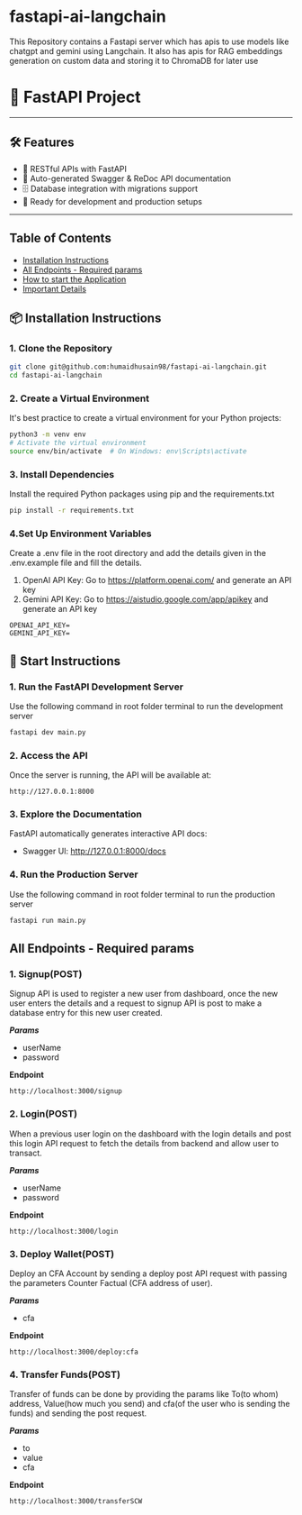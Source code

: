 # fastapi-ai-langchain
This Repository contains a Fastapi server which has apis to use models like chatgpt and gemini using Langchain. It also has apis for RAG embeddings generation on custom data and storing it to ChromaDB for later use


# 🚀 FastAPI Project

---

## 🛠 Features
- 🔗 RESTful APIs with FastAPI
- 📜 Auto-generated Swagger & ReDoc API documentation
- 🗄️ Database integration with migrations support
- 🧪 Ready for development and production setups

---
## Table of Contents

- [Installation Instructions](#api-keys)
- [All Endpoints - Required params](#all-endpoints-required-params)
- [How to start the Application](#how-to-start-application)
- [Important Details](#important-details)

## 📦 Installation Instructions

### 1. Clone the Repository
```bash
git clone git@github.com:humaidhusain98/fastapi-ai-langchain.git
cd fastapi-ai-langchain
```

### 2. Create a Virtual Environment
It's best practice to create a virtual environment for your Python projects:
```bash
python3 -m venv env
# Activate the virtual environment
source env/bin/activate  # On Windows: env\Scripts\activate
```

### 3. Install Dependencies
Install the required Python packages using pip and the requirements.txt
```bash
pip install -r requirements.txt
```

### 4.Set Up Environment Variables
Create a .env file in the root directory and add the details given in the .env.example file and fill the details. 
<br />
1. OpenAI API Key: Go to https://platform.openai.com/ and generate an API key
2. Gemini API Key: Go to https://aistudio.google.com/app/apikey and generate an API key
```env
OPENAI_API_KEY=
GEMINI_API_KEY=
```

## 🚀 Start Instructions
### 1. Run the FastAPI Development Server
Use the following command in root folder terminal to run the development server
```bash
fastapi dev main.py
```

### 2. Access the API
Once the server is running, the API will be available at:
```arduino
http://127.0.0.1:8000
```

### 3. Explore the Documentation
FastAPI automatically generates interactive API docs:
- Swagger UI: http://127.0.0.1:8000/docs

### 4. Run the Production Server
Use the following command in root folder terminal to run the production server
```bash
fastapi run main.py
```

## All Endpoints - Required params

### 1. Signup(POST)

Signup API is used to register a new user from dashboard, once the new user enters the details and a request to signup API is post to make a database entry for this new user created.

**_Params_**

- userName
- password

**Endpoint**

```
http://localhost:3000/signup
```

### 2. Login(POST)

When a previous user login on the dashboard with the login details and post this login API request to fetch the details from backend and allow user to transact.

**_Params_**

- userName
- password

**Endpoint**

```
http://localhost:3000/login
```

### 3. Deploy Wallet(POST)

Deploy an CFA Account by sending a deploy post API request with passing the parameters Counter Factual (CFA address of user).

**_Params_**

- cfa

**Endpoint**

```
http://localhost:3000/deploy:cfa
```

### 4. Transfer Funds(POST)

Transfer of funds can be done by providing the params like To(to whom) address, Value(how much you send) and cfa(of the user who is sending the funds) and sending the post request.

**_Params_**

- to
- value
- cfa

**Endpoint**

```
http://localhost:3000/transferSCW
```


